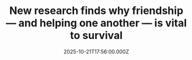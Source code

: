 ---
title: "New research finds why friendship — and helping one another — is vital to survival"
date: 2025-10-21T17:56:00.000Z
category: Human Kindness
externalLink: "https://www.goodgoodgood.co/articles/why-we-help-our-friends-study"
image: ""
excerpt: "Friendships aren’t just about keeping score. New psychology research looks at why we help our friends when they need it.…"
---